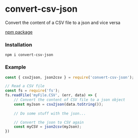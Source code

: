 # convert-csv-json
Convert the content of a CSV file to a json and vice versa

[npm package](https://www.npmjs.com/package/convert-csv-json)

### Installation
```
npm i convert-csv-json
```

### Example
```javascript
const { csv2json, json2csv } = require('convert-csv-json');

// Read a CSV file
const fs = require('fs');
fs.readFile('myFile.CSV', (err, data) => {
    // Convert the content of CSV file to a json object
    const myJson = csv2json(data.toString());
    
    // Do some stuff with the json...

    // Convert the json to CSV again
    const myCSV = json2csv(myJson);
})

```
